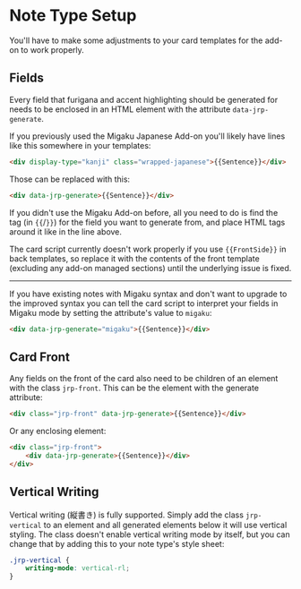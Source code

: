 # Note Type Setup

You'll have to make some adjustments to your card templates for the add-on to
work properly.

## Fields

Every field that furigana and accent highlighting should be generated for needs
to be enclosed in an HTML element with the attribute `data-jrp-generate`.

If you previously used the Migaku Japanese Add-on you'll likely have lines like
this somewhere in your templates:

```html
<div display-type="kanji" class="wrapped-japanese">{{Sentence}}</div>
```

Those can be replaced with this:

```html
<div data-jrp-generate>{{Sentence}}</div>
```

If you didn't use the Migaku Add-on before, all you need to do is find the tag
(in `{{`/`}}`) for the field you want to generate from, and place HTML tags
around it like in the line above.

The card script currently doesn't work properly if you use `{{FrontSide}}` in
back templates, so replace it with the contents of the front template
(excluding any add-on managed sections) until the underlying issue is fixed.

---

If you have existing notes with Migaku syntax and don't want to upgrade to the
improved syntax you can tell the card script to interpret your fields in Migaku
mode by setting the attribute's value to `migaku`:

```html
<div data-jrp-generate="migaku">{{Sentence}}</div>
```

## Card Front

Any fields on the front of the card also need to be children of an element with
the class `jrp-front`. This can be the element with the generate attribute:

```html
<div class="jrp-front" data-jrp-generate>{{Sentence}}</div>
```

Or any enclosing element:

```html
<div class="jrp-front">
	<div data-jrp-generate>{{Sentence}}</div>
</div>
```

## Vertical Writing

Vertical writing (縦書き) is fully supported. Simply add the class `jrp-vertical`
to an element and all generated elements below it will use vertical styling. The
class doesn't enable vertical writing mode by itself, but you can change that by
adding this to your note type's style sheet:

```css
.jrp-vertical {
	writing-mode: vertical-rl;
}
```
